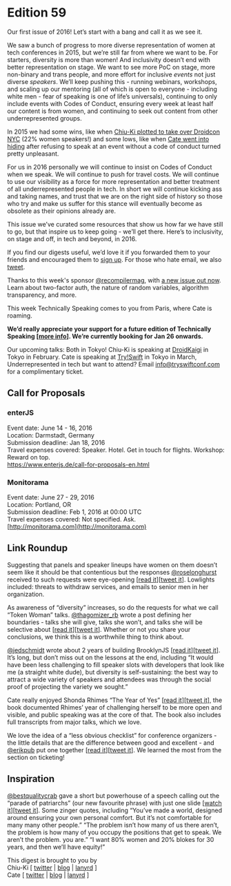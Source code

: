 # Edition 59

Our first issue of 2016! Let’s start with a bang and call it as we see it.  

We saw a bunch of progress to more diverse representation of women at tech conferences in 2015, but we’re still far from where we want to be. For starters, diversity is more than women! And inclusivity doesn’t end with better representation on stage. We want to see more PoC on stage, more non-binary and trans people, and more effort for inclusive *events* not just diverse *speakers*. We’ll keep pushing this - running webinars, workshops, and scaling up our mentoring (all of which is open to everyone - including white men - fear of speaking is one of life’s universals), continuing to only include events with Codes of Conduct, ensuring every week at least half our content is from women, and continuing to seek out content from other underrepresented groups.  

In 2015 we had some wins, like when [Chiu-Ki plotted to take over Droidcon NYC](http://blog.sqisland.com/2015/08/droidcon-nyc-22-percent-female-speakers.html) (22% women speakers!) and some lows, like when [Cate went into hiding](http://www.catehuston.com/blog/2015/10/28/on-recent-events/) after refusing to speak at an event without a code of conduct turned pretty unpleasant.  

For us in 2016 personally we will continue to insist on Codes of Conduct when we speak. We will continue to push for travel costs. We will continue to use our visibility as a force for more representation and better treatment of all underrepresented people in tech. In short we will continue kicking ass and taking names, and trust that we are on the right side of history so those who try and make us suffer for this stance will eventually become as obsolete as their opinions already are.  

This issue we’ve curated some resources that show us how far we have still to go, but that inspire us to keep going - we’ll get there. Here’s to inclusivity, on stage and off, in tech and beyond, in 2016.  

If you find our digests useful, we’d love it if you forwarded them to your friends and encouraged them to [sign up](http://tinyletter.com/techspeak). For those who hate email, we also [tweet](https://twitter.com/techspeakdigest).  

Thanks to this week's sponsor [@recompilermag](https://twitter.com/recompilermag), with [a new issue out now](http://recompilermag.com/). Learn about two-factor auth, the nature of random variables, algorithm transparency, and more.  

This week Technically Speaking comes to you from Paris, where Cate is roaming.  

**We’d really appreciate your support for a future edition of Technically Speaking [[more info](http://www.techspeak.email/sponsorship/)]. We’re currently booking for Jan 26 onwards.**  

Our upcoming talks: Both in Tokyo! Chiu-Ki is speaking at [DroidKaigi](https://droidkaigi.github.io/2016/) in Tokyo in February. Cate is speaking at [Try!Swift](http://www.tryswiftconf.com/en) in Tokyo in March, Underrepresented in tech but want to attend? Email [info@tryswiftconf.com](mailto:info@tryswiftconf.com) for a complimentary ticket.  

## Call for Proposals  

### enterJS  
Event date: June 14 - 16, 2016  
Location: Darmstadt, Germany  
Submission deadline: Jan 18, 2016  
Travel expenses covered: Speaker. Hotel. Get in touch for flights. Workshop: Reward on top.  
https://www.enterjs.de/call-for-proposals-en.html  

### Monitorama  
Event date: June 27 - 29, 2016  
Location: Portland, OR  
Submission deadline: Feb 1, 2016 at 00:00 UTC  
Travel expenses covered: Not specified. Ask.  
[http://monitorama.com](http://monitorama.com)  

## Link Roundup  

Suggesting that panels and speaker lineups have women on them doesn’t seem like it should be that contentious but the responses [@roselonghurst](https://twitter.com/roselonghurst) received to such requests were eye-opening [[read it](http://www.theguardian.com/global-development-professionals-network/2015/oct/28/a-womans-place-is-in-the-audience-the-joy-of-all-male-panels)][[tweet it](https://twitter.com/home?status=A%20woman%E2%80%99s%20place%20is%20in%20the%20audience%3A%20the%20joy%20of%20all-male%20panels%20-%20http%3A//www.theguardian.com/global-development-professionals-network/2015/oct/28/a-womans-place-is-in-the-audience-the-joy-of-all-male-panels%20/by%20%40roselonghurst%20/via%20%40techspeakdigest)]. Lowlights included: threats to withdraw services, and emails to senior men in her organization.  

As awareness of “diversity” increases, so do the requests for what we call “Token Woman” talks. [@thagomizer_rb](https://twitter.com/thagomizer_rb) wrote a post defining her boundaries - talks she will give, talks she won’t, and talks she will be selective about [[read it](http://www.thagomizer.com/blog/2015/10/18/boundaries.html)][[tweet it](https://twitter.com/home?status=Boundaries%20-%20http%3A//www.thagomizer.com/blog/2015/10/18/boundaries.html%20/by%20%40thagomizer_rb%20/via%20%40techspeakdigest)]. Whether or not you share your conclusions, we think this is a worthwhile thing to think about.  

[@jedschmidt](https://twitter.com/jedschmidt) wrote about 2 years of building BrooklynJS [[read it](https://github.com/jed/building-brooklynjs)][[tweet it](https://twitter.com/home?status=Building%20BrooklynJS%20-%20https%3A//github.com/jed/building-brooklynjs%20/by%20%40jedschmidt%20/via%20%40techspeakdigest)]. It’s long, but don’t miss out on the lessons at the end, including “It would have been less challenging to fill speaker slots with developers that look like me (a straight white dude), but diversity is self-sustaining: the best way to attract a wide variety of speakers and attendees was through the social proof of projecting the variety we sought.”  

Cate really enjoyed Shonda Rhimes “The Year of Yes” [[read it](http://www.catehuston.com/blog/2015/12/26/book-year-of-yes-how-to-dance-it-out-stand-in-the-sun-and-be-your-own-person/)][[tweet it](https://twitter.com/home?status=Book%3A%20The%20Year%20of%20Yes%20-%20http%3A//www.catehuston.com/blog/2015/12/26/book-year-of-yes-how-to-dance-it-out-stand-in-the-sun-and-be-your-own-person/%20/by%20%40catehstn%20/via%20%40techspeakdigest)], the book documented Rhimes’ year of challenging herself to be more open and visible, and public speaking was at the core of that. The book also includes full transcripts from major talks, which we love.  

We love the idea of a “less obvious checklist” for conference organizers - the little details that are the difference between good and excellent - and [@erikpub](https://twitter.com/erikpub) put one together [[read it](https://github.com/erikr/lessobviouschecklist)][[tweet it](https://twitter.com/home?status=The%20Less%20Obvious%20Conference%20Checklist%20-%20https%3A//github.com/erikr/lessobviouschecklist%20/by%20%40erikpub%20/via%20%40techspeakdigest)]. We learned the most from the section on ticketing!  

## Inspiration  

[@bestqualitycrab](https://twitter.com/bestqualitycrab) gave a short but powerhouse of a speech calling out the “parade of patriarchs” (our new favourite phrase) with just one slide [[watch it](http://speakola.com/ideas/deb-verhoeven-has-anyone-seen-a-woman-2015)][[tweet it](https://twitter.com/home?status=Deb%20Verhoeven%3A%20'Has%20anyone%20seen%20a%20woman?'%20-%20http%3A//speakola.com/ideas/deb-verhoeven-has-anyone-seen-a-woman-2015%20/by%20%40bestqualitycrab%20/via%20%40techspeakdigest)]. Some zinger quotes, including “You’ve made a world, designed around ensuring your own personal comfort. But it’s not comfortable for many many other people.” “The problem isn’t how many of us there aren’t, the problem is how many of you occupy the positions that get to speak. We aren’t the problem. you are.” “I want 80% women and 20% blokes for 30 years, and then we’ll have equity!”  

This digest is brought to you by  
Chiu-Ki [ [twitter](https://twitter.com/chiuki) | [blog](http://blog.sqisland.com/) | [lanyrd](http://lanyrd.com/profile/chiuki/) ]  
Cate [ [twitter](https://twitter.com/catehstn) | [blog](http://www.catehuston.com/blog/) | [lanyrd](http://lanyrd.com/profile/catehstn/) ]